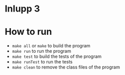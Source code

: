 # Inlupp 3
# How to run
- `make all` or `make` to build the program
- `make run` to run the program
- `make test` to build the tests of the program
- `make runTest` to run the tests 
- `make clean` to remove the class files of the program


